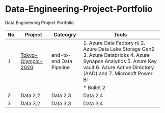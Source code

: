 # Data-Engineering-Project-Portfolio
Data Engineering Project Portfolio

| No. | Project | Cateogry | Tools |
|----------|----------|----------|----------|
| 1 | [Tokyo-Olympic-2020](Hannah-Abi/Olympics-Data-Analysis---Azure-Data-Engineering (github.com)) | end-to-end Data Pipeline |  1. Azure Data Factory n\ 2. Azure Data Lake Storage Gen2 3. Azure Databricks 4. Azure Synapse Analytics 5. Azure Key vault 6. Azure Active Directory (AAD) and 7. Microsoft Power BI |
|          |          |          | * Bullet 2                        |
| 2 | Data 2,2 | Data 2,3 | Data 2,4 | Data 2,5 |
| 3 | Data 3,2 | Data 3,3 | Data 3,4 | Data 3,5 |


